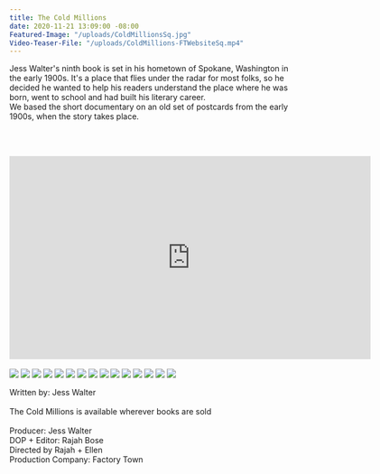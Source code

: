 ```yaml
---
title: The Cold Millions
date: 2020-11-21 13:09:00 -08:00
Featured-Image: "/uploads/ColdMillionsSq.jpg"
Video-Teaser-File: "/uploads/ColdMillions-FTWebsiteSq.mp4"
---
```


Jess Walter's ninth book is set in his hometown of Spokane, Washington in the early 1900s. It's a place that flies under the radar for most folks, so he decided he wanted to help his readers understand the place where he was born, went to school and had built his literary career.  
We based the short documentary on an old set of postcards from the early 1900s, when the story takes place. 

<BR><BR>


<iframe src="https://player.vimeo.com/video/453414448" width="640" height="360" frameborder="0" allow="autoplay; fullscreen" allowfullscreen></iframe>

<BR>
<BR>


<div class="gallery" data-columns="3">
<img src="/uploads/FactoryTown_MusicVideo-SlowItDownWindoe1006.jpg" />
<img src="/uploads/FactoryTown_MusicVideo-SlowItDownWindoe1004.jpg" />
<img src="/uploads/FactoryTown_MusicVideo-SlowItDownWindoe1007.jpg" />
<img src="/uploads/FactoryTown_MusicVideo-SlowItDownWindoe1005.jpg" />
<img src="/uploads/FactoryTown_MusicVideo-SlowItDownWindoe1001.jpg" />
<img src="/uploads/FactoryTown_MusicVideo-SlowItDownWindoe1003.jpg" />
<img src="/uploads/FactoryTown_MusicVideo-SlowItDownWindoe1002.jpg" />
<img src="/uploads/FactoryTown_MusicVideo-SlowItDownWindoe1008.jpg" />
<img src="/uploads/FactoryTown_MusicVideo-SlowItDownWindoe1015.jpg" />
<img src="/uploads/FactoryTown_MusicVideo-SlowItDownWindoe1012.jpg" />
<img src="/uploads/FactoryTown_MusicVideo-SlowItDownWindoe1014.jpg" />
<img src="/uploads/FactoryTown_MusicVideo-SlowItDownWindoe1009.jpg" />
<img src="/uploads/FactoryTown_MusicVideo-SlowItDownWindoe1018.jpg" />
<img src="/uploads/FactoryTown_MusicVideo-SlowItDownWindoe1017.jpg" />
<img src="/uploads/FactoryTown_MusicVideo-SlowItDownWindoe1016.jpg" />

</div>




Written by: Jess Walter <BR>
<BR>
The Cold Millions is available wherever books are sold
<BR>
<BR>
Producer: Jess Walter<BR>
DOP \+ Editor: Rajah Bose<BR>
Directed by Rajah \+ Ellen<BR>
Production Company: Factory Town<BR>


